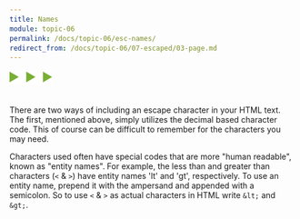 ```yaml
---
title: Names
module: topic-06
permalink: /docs/topic-06/esc-names/
redirect_from: /docs/topic-06/07-escaped/03-page.md
---
```


<img src="./../../../img/arrow-divider.svg" style="width: 75px; border: none; margin: 0px 0 20px 0" />

There are two ways of including an escape character in your HTML text. The first, mentioned above, simply utilizes the decimal based character code. This of course can be difficult to remember for the characters you may need.

Characters used often have special codes that are more "human readable", known as "entity names". For example, the less than and greater than characters (`<` & `>`) have entity names 'lt' and 'gt', respectively. To use an entity name, prepend it with the ampersand and appended with a semicolon. So to use `<` & `>` as actual characters in HTML write `&lt;` and `&gt;`.
